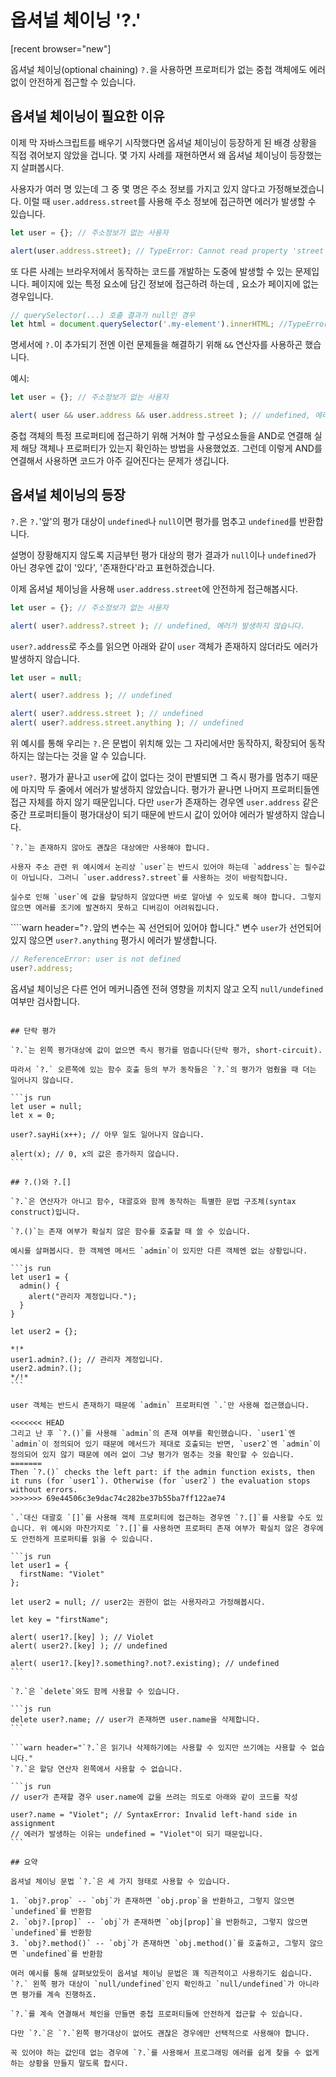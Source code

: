 
# 옵셔널 체이닝 '?.'

[recent browser="new"]

옵셔널 체이닝(optional chaining) `?.`을 사용하면 프로퍼티가 없는 중첩 객체에도 에러 없이 안전하게 접근할 수 있습니다.

## 옵셔널 체이닝이 필요한 이유

이제 막 자바스크립트를 배우기 시작했다면 옵셔널 체이닝이 등장하게 된 배경 상황을 직접 겪어보지 않았을 겁니다. 몇 가지 사례를 재현하면서 왜 옵셔널 체이닝이 등장했는지 살펴봅시다.

사용자가 여러 명 있는데 그 중 몇 명은 주소 정보를 가지고 있지 않다고 가정해보겠습니다. 이럴 때 `user.address.street`를 사용해 주소 정보에 접근하면 에러가 발생할 수 있습니다.

```js run
let user = {}; // 주소정보가 없는 사용자

alert(user.address.street); // TypeError: Cannot read property 'street' of undefined
```

또 다른 사례는 브라우저에서 동작하는 코드를 개발하는 도중에 발생할 수 있는 문제입니다. 페이지에 있는 특정 요소에 담긴 정보에 접근하려 하는데 , 요소가 페이지에 없는 경우입니다.

```js run
// querySelector(...) 호출 결과가 null인 경우
let html = document.querySelector('.my-element').innerHTML; //TypeError: Cannot read property 'innerHTML' of null
```

명세서에 `?.`이 추가되기 전엔 이런 문제들을 해결하기 위해 `&&` 연산자를 사용하곤 했습니다.

예시:

```js run
let user = {}; // 주소정보가 없는 사용자

alert( user && user.address && user.address.street ); // undefined, 에러가 발생하지 않습니다.
```

중첩 객체의 특정 프로퍼티에 접근하기 위해 거쳐야 할 구성요소들을 AND로 연결해 실제 해당 객체나 프로퍼티가 있는지 확인하는 방법을 사용했었죠. 그런데 이렇게 AND를 연결해서 사용하면 코드가 아주 길어진다는 문제가 생깁니다.

## 옵셔널 체이닝의 등장

`?.`은 `?.`'앞'의 평가 대상이 `undefined`나 `null`이면 평가를 멈추고 `undefined`를 반환합니다.

설명이 장황해지지 않도록 지금부턴 평가 대상의 평가 결과가 `null`이나 `undefined`가 아닌 경우엔 값이 '있다', '존재한다'라고 표현하겠습니다.


이제 옵셔널 체이닝을 사용해 `user.address.street`에 안전하게 접근해봅시다.

```js run
let user = {}; // 주소정보가 없는 사용자

alert( user?.address?.street ); // undefined, 에러가 발생하지 않습니다.
```

`user?.address`로 주소를 읽으면 아래와 같이 `user` 객체가 존재하지 않더라도 에러가 발생하지 않습니다.

```js run
let user = null;

alert( user?.address ); // undefined

alert( user?.address.street ); // undefined
alert( user?.address.street.anything ); // undefined
```

위 예시를 통해 우리는 `?.`은 문법이 위치해 있는 그 자리에서만 동작하지, 확장되어 동작하지는 않는다는 것을 알 수 있습니다.

`user?.` 평가가 끝나고 `user`에 값이 없다는 것이 판별되면 그 즉시 평가를 멈추기 때문에 마지막 두 줄에서 에러가 발생하지 않았습니다. 평가가 끝나면 나머지 프로퍼티들엔 접근 자체를 하지 않기 때문입니다. 다만 `user`가 존재하는 경우엔 `user.address` 같은 중간 프로퍼티들이 평가대상이 되기 때문에 반드시 값이 있어야 에러가 발생하지 않습니다.

```warn header="옵셔널 체이닝을 남용하지 마세요."
`?.`는 존재하지 않아도 괜찮은 대상에만 사용해야 합니다.

사용자 주소 관련 위 예시에서 논리상 `user`는 반드시 있어야 하는데 `address`는 필수값이 아닙니다. 그러니 `user.address?.street`를 사용하는 것이 바람직합니다.

실수로 인해 `user`에 값을 할당하지 않았다면 바로 알아낼 수 있도록 해야 합니다. 그렇지 않으면 에러를 조기에 발견하지 못하고 디버깅이 어려워집니다.
```

````warn header="`?.`앞의 변수는 꼭 선언되어 있어야 합니다."
변수 `user`가 선언되어있지 않으면 `user?.anything` 평가시 에러가 발생합니다.

```js run
// ReferenceError: user is not defined
user?.address;
```
옵셔널 체이닝은 다른 언어 메커니즘엔 전혀 영향을 끼치지 않고 오직 `null/undefined` 여부만 검사합니다.
````

## 단락 평가

`?.`는 왼쪽 평가대상에 값이 없으면 즉시 평가를 멈춥니다(단락 평가, short-circuit).

따라서 `?.` 오른쪽에 있는 함수 호출 등의 부가 동작들은 `?.`의 평가가 멈췄을 때 더는 일어나지 않습니다.

```js run
let user = null;
let x = 0;

user?.sayHi(x++); // 아무 일도 일어나지 않습니다.

alert(x); // 0, x의 값은 증가하지 않습니다.
```

## ?.()와 ?.[]

`?.`은 연산자가 아니고 함수, 대괄호와 함께 동작하는 특별한 문법 구조체(syntax construct)입니다.

`?.()`는 존재 여부가 확실치 않은 함수를 호출할 때 쓸 수 있습니다.

예시를 살펴봅시다. 한 객체엔 메서드 `admin`이 있지만 다른 객체엔 없는 상황입니다.

```js run
let user1 = {
  admin() {
    alert("관리자 계정입니다.");
  }
}

let user2 = {};

*!*
user1.admin?.(); // 관리자 계정입니다.
user2.admin?.();
*/!*
```

user 객체는 반드시 존재하기 때문에 `admin` 프로퍼티엔 `.`만 사용해 접근했습니다.

<<<<<<< HEAD
그리고 난 후 `?.()`를 사용해 `admin`의 존재 여부를 확인했습니다. `user1`엔 `admin`이 정의되어 있기 때문에 메서드가 제대로 호출되는 반면, `user2`엔 `admin`이 정의되어 있지 않기 때문에 에러 없이 그냥 평가가 멈추는 것을 확인할 수 있습니다.
=======
Then `?.()` checks the left part: if the admin function exists, then it runs (for `user1`). Otherwise (for `user2`) the evaluation stops without errors.
>>>>>>> 69e44506c3e9dac74c282be37b55ba7ff122ae74

`.`대신 대괄호 `[]`를 사용해 객체 프로퍼티에 접근하는 경우엔 `?.[]`를 사용할 수도 있습니다. 위 예시와 마찬가지로 `?.[]`를 사용하면 프로퍼티 존재 여부가 확실치 않은 경우에도 안전하게 프로퍼티를 읽을 수 있습니다.

```js run
let user1 = {
  firstName: "Violet"
};

let user2 = null; // user2는 권한이 없는 사용자라고 가정해봅시다.

let key = "firstName";

alert( user1?.[key] ); // Violet
alert( user2?.[key] ); // undefined

alert( user1?.[key]?.something?.not?.existing); // undefined
```

`?.`은 `delete`와도 함께 사용할 수 있습니다.

```js run
delete user?.name; // user가 존재하면 user.name을 삭제합니다.
```

```warn header="`?.`은 읽기나 삭제하기에는 사용할 수 있지만 쓰기에는 사용할 수 없습니다."
`?.`은 할당 연산자 왼쪽에서 사용할 수 없습니다.

```js run
// user가 존재할 경우 user.name에 값을 쓰려는 의도로 아래와 같이 코드를 작성

user?.name = "Violet"; // SyntaxError: Invalid left-hand side in assignment
// 에러가 발생하는 이유는 undefined = "Violet"이 되기 때문입니다.
```

## 요약

옵셔널 체이닝 문법 `?.`은 세 가지 형태로 사용할 수 있습니다.

1. `obj?.prop` -- `obj`가 존재하면 `obj.prop`을 반환하고, 그렇지 않으면 `undefined`를 반환함
2. `obj?.[prop]` -- `obj`가 존재하면 `obj[prop]`을 반환하고, 그렇지 않으면 `undefined`를 반환함
3. `obj?.method()` -- `obj`가 존재하면 `obj.method()`를 호출하고, 그렇지 않으면 `undefined`를 반환함

여러 예시를 통해 살펴보았듯이 옵셔널 체이닝 문법은 꽤 직관적이고 사용하기도 쉽습니다. `?.` 왼쪽 평가 대상이 `null/undefined`인지 확인하고 `null/undefined`가 아니라면 평가를 계속 진행하죠.

`?.`를 계속 연결해서 체인을 만들면 중첩 프로퍼티들에 안전하게 접근할 수 있습니다.

다만 `?.`은 `?.`왼쪽 평가대상이 없어도 괜찮은 경우에만 선택적으로 사용해야 합니다.

꼭 있어야 하는 값인데 없는 경우에 `?.`를 사용해서 프로그래밍 에러를 쉽게 찾을 수 없게 하는 상황을 만들지 말도록 합시다.
